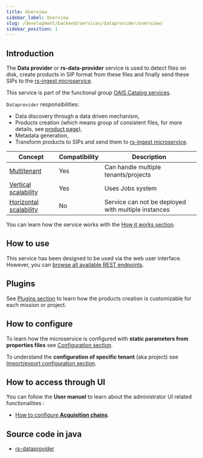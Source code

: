 ```yaml
---
title: Overview
sidebar_label: Overview
slug: /development/backend/services/dataprovider/overview/
sidebar_position: 1
---
```


## Introduction

The **Data provider** or **rs-data-provider** service is used to detect files on disk, create products in SIP format
from these files and finally send these SIPs to the [rs-ingest microservice](../ingest/overview.md).

This service is part of the functional group
[OAIS Catalog services](../../../overview/functional-overview/03-oais-catalog-services.md).

`Dataprovider` responsibilities:

* Data discovery through a data driven mechanism,
* Products creation (which means group of consistent files, for more details,
  see [product page](../../../overview/concepts/01-products.md)),
* Metadata generation,
* Transform products to SIPs and send them to [rs-ingest microservice](../ingest/overview.md).

| Concept                                                                           | Compatibility | Description                                         |
|-----------------------------------------------------------------------------------|---------------|-----------------------------------------------------|
| [Multitenant](../../concepts/03-multitenant.md)                                   | Yes           | Can handle multiple tenants/projects                | 
| [Vertical scalability](../../concepts/07-scalability.md#vertical-scalability)     | Yes           | Uses Jobs system                                    | 
| [Horizontal scalability](../../concepts/07-scalability.md#horizontal-scalability) | No            | Service can not be deployed with multiple instances |

You can learn how the service works with the [How it works section](./dataprovider-conception.md).

## How to use

This service has been designed to be used via the web user interface. However, you can
[browse all available REST endpoints](./api-guides/dataprovider-api-swagger.mdx).

## Plugins


See [Plugins section](./plugins/overview.md) to learn how the products creation is customizable for each mission or
project.

## How to configure

To learn how the microservice is configured with **static parameters from properties files**
see [Configuration section](./configuration/dataprovider-static-configuration.md).

To understand the **configuration of specific tenant** (aka project)
see [Import/export configuration section](./configuration/dataprovider-import-export.md).

## How to access through UI

You can follow the **User manuel** to learn about the administrator UI related functionalities :

- [How to configure **Acquisition chains**](../../../user-documentation/4_2-dataprovider/acquisition-chain-configuration.md).

## Source code in java

* [rs-dataprovider](https://github.com/RegardsOss/regards-backend/tree/master/rs-dataprovider)